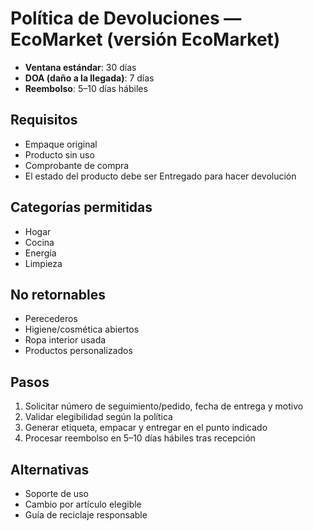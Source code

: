# Política de Devoluciones — EcoMarket (versión EcoMarket)

- **Ventana estándar**: 30 días
- **DOA (daño a la llegada)**: 7 días
- **Reembolso**: 5–10 días hábiles

## Requisitos

- Empaque original
- Producto sin uso
- Comprobante de compra
- El estado del producto debe ser Entregado para hacer devolución
 
## Categorías permitidas

- Hogar
- Cocina
- Energía
- Limpieza

## No retornables

- Perecederos
- Higiene/cosmética abiertos
- Ropa interior usada
- Productos personalizados

## Pasos

1. Solicitar número de seguimiento/pedido, fecha de entrega y motivo
2. Validar elegibilidad según la política
3. Generar etiqueta, empacar y entregar en el punto indicado
4. Procesar reembolso en 5–10 días hábiles tras recepción

## Alternativas

- Soporte de uso
- Cambio por artículo elegible
- Guía de reciclaje responsable

